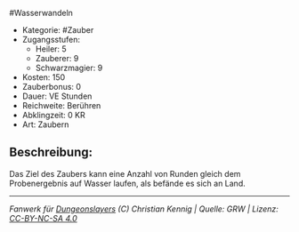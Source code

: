 #Wasserwandeln  
- Kategorie: #Zauber  
- Zugangsstufen:  
  - Heiler: 5  
  - Zauberer: 9  
  - Schwarzmagier: 9  
- Kosten: 150  
- Zauberbonus: 0  
- Dauer: VE Stunden  
- Reichweite: Berühren  
- Abklingzeit: 0 KR  
- Art: Zaubern     

## Beschreibung:
Das Ziel des Zaubers kann eine Anzahl von Runden gleich dem Probenergebnis auf Wasser laufen, als befände es sich an Land.


___
*Fanwerk für [Dungeonslayers](https://www.dungeonslayers.net/) (C) Christian Kennig | Quelle: GRW | Lizenz: [CC-BY-NC-SA 4.0](https://creativecommons.org/licenses/by-nc-sa/4.0/deed.de)*